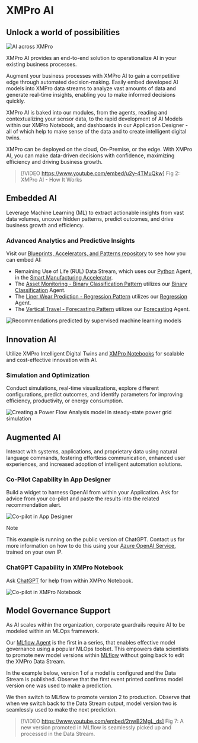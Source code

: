 # XMPro AI

## Unlock a world of possibilities

![AI across XMPro](images/AI_Overview_Copilot_Notebook.gif)

XMPro AI provides an end-to-end solution to operationalize AI in your existing business processes.

Augment your business processes with XMPro AI to gain a competitive edge through automated decision-making. Easily embed developed AI models into XMPro data streams to analyze vast amounts of data and generate real-time insights, enabling you to make informed decisions quickly.

XMPro AI is baked into our modules, from the agents, reading and contextualizing your sensor data, to the rapid development of AI Models within our XMPro Notebook, and dashboards in our Application Designer - all of which help to make sense of the data and to create intelligent digital twins.

XMPro can be deployed on the cloud, On-Premise, or the edge. With XMPro AI, you can make data-driven decisions with confidence, maximizing efficiency and driving business growth.

> [!VIDEO https://www.youtube.com/embed/u2y-4TMuQkw]
> Fig 2: XMPro AI - How It Works

## Embedded AI

Leverage Machine Learning (ML) to extract actionable insights from vast data volumes, uncover hidden patterns, predict outcomes, and drive business growth and efficiency.

### Advanced Analytics and Predictive Insights

Visit our [Blueprints, Accelerators, and Patterns repository](https://xmpro.github.io/Blueprints-Accelerators-Patterns/) to see how you can embed AI:

* Remaining Use of Life (RUL) Data Stream, which uses our [Python](https://xmpro.gitbook.io/python/) Agent, in the [Smart Manufacturing Accelerator](https://github.com/XMPro/Blueprints-Accelerators-Patterns/tree/master/Accelerators/Smart%20Manufacturing%20-%20Bottling%20Plant).
* The [Asset Monitoring - Binary Classification Pattern](https://xmpro.github.io/Blueprints-Accelerators-Patterns/patterns/Asset-Monitoring-Binary-Classification/) utilizes our [Binary Classification](https://xmpro.gitbook.io/binary-classification/) Agent.
* The [Liner Wear Prediction - Regression Pattern](https://xmpro.github.io/Blueprints-Accelerators-Patterns/patterns/Liner-Wear-Prediction-Regression/) utilizes our [Regression](https://xmpro.gitbook.io/regression/) Agent.
* The [Vertical Travel - Forecasting Pattern](https://xmpro.github.io/Blueprints-Accelerators-Patterns/patterns/Vertical-Travel-Forecasting/) utilizes our [Forecasting](https://xmpro.gitbook.io/forecasting/) Agent.

![Recommendations predicted by supervised machine learning models](images/XMPro_Notebook_MLflow_Output_fixed.png)

## Innovation AI

Utilize XMPro Intelligent Digital Twins and [XMPro Notebooks](xmpro-notebook.md) for scalable and cost-effective innovation with AI.

### Simulation and Optimization

Conduct simulations, real-time visualizations, explore different configurations, predict outcomes, and identify parameters for improving efficiency, productivity, or energy consumption.

![Creating a Power Flow Analysis model in steady-state power grid simulation](images/XMPro%20Notebook_License.png)

## Augmented AI

Interact with systems, applications, and proprietary data using natural language commands, fostering effortless communication, enhanced user experiences, and increased adoption of intelligent automation solutions.

### Co-Pilot Capability in App Designer

Build a widget to harness OpenAI from within your Application. Ask for advice from your co-pilot and paste the results into the related recommendation alert.

![Co-pilot in App Designer](images/XMPro%20Notebook_Waffle_Menu.png)

> [!NOTE]
> This example is running on the public version of ChatGPT. Contact us for more information on how to do this using your [Azure OpenAI Service](https://azure.microsoft.com/en-au/products/cognitive-services/openai-service), trained on your own IP.

### ChatGPT Capability in XMPro Notebook

Ask [ChatGPT](xmpro-notebook.md#chatgpt) for help from within XMPro Notebook.

![Co-pilot in XMPro Notebook](images/AI_Overview_Copilot_Notebook.gif)

## Model Governance Support

As AI scales within the organization, corporate guardrails require AI to be modeled within an MLOps framework.

Our [MLflow Agent](https://xmpro.gitbook.io/mlflow/) is the first in a series, that enables effective model governance using a popular MLOps toolset. This empowers data scientists to promote new model versions within [MLflow](https://mlflow.org/) without going back to edit the XMPro Data Stream.

In the example below, version 1 of a model is configured and the Data Stream is published. Observe that the first event printed confirms model version one was used to make a prediction.

We then switch to MLflow to promote version 2 to production. Observe that when we switch back to the Data Stream output, model version two is seamlessly used to make the next prediction.

> [!VIDEO https://www.youtube.com/embed/2nwB2MgL_ds]
> Fig 7: A new version promoted in MLflow is seamlessly picked up and processed in the Data Stream.
